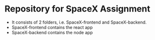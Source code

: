 # Repository for SpaceX Assignment

- It consists of 2 folders, i.e. SpaceX-frontend and SpaceX-backend.
- SpaceX-frontend contains the react app
- SpaceX-backend contains the node app
